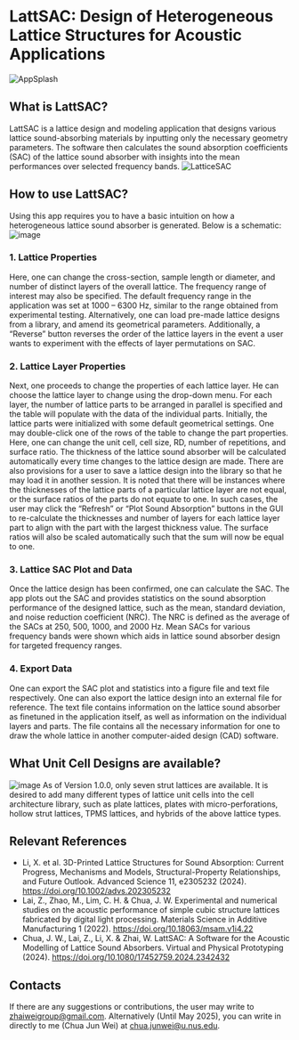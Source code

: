 # LattSAC: Design of Heterogeneous Lattice Structures for Acoustic Applications
![AppSplash](https://github.com/JunWeiChua/LattSAC/assets/71920481/badcc9e3-5fe3-4237-9fdc-384d73f202a1)

## What is LattSAC?
LattSAC is a lattice design and modeling application that designs various lattice sound-absorbing materials by inputting only the necessary geometry parameters. The software then calculates the sound absorption coefficients (SAC) of the lattice sound absorber with insights into the mean performances over selected frequency bands.
![LatticeSAC](https://github.com/JunWeiChua/LattSAC/assets/71920481/590449d2-c4a4-4f9c-9e35-112bc684090a)

## How to use LattSAC?
Using this app requires you to have a basic intuition on how a heterogeneous lattice sound absorber is generated. Below is a schematic:
![image](https://github.com/JunWeiChua/LattSAC/assets/71920481/446bf81a-c796-4297-9d74-0765e4a48f12)
### 1. Lattice Properties
Here, one can change the cross-section, sample length or diameter, and number of distinct layers of the overall lattice. The frequency range of interest may also be specified. The default frequency range in the application was set at 1000 – 6300 Hz, similar to the range obtained from experimental testing. Alternatively, one can load pre-made lattice designs from a library, and amend its geometrical parameters. Additionally, a “Reverse” button reverses the order of the lattice layers in the event a user wants to experiment with the effects of layer permutations on SAC.
### 2. Lattice Layer Properties
Next, one proceeds to change the properties of each lattice layer. He can choose the lattice layer to change using the drop-down menu. For each layer, the number of lattice parts to be arranged in parallel is specified and the table will populate with the data of the individual parts. Initially, the lattice parts were initialized with some default geometrical settings. One may double-click one of the rows of the table to change the part properties. Here, one can change the unit cell, cell size, RD, number of repetitions, and surface ratio. The thickness of the lattice sound absorber will be calculated automatically every time changes to the lattice design are made. There are also provisions for a user to save a lattice design into the library so that he may load it in another session. It is noted that there will be instances where the thicknesses of the lattice parts of a particular lattice layer are not equal, or the surface ratios of the parts do not equate to one. In such cases, the user may click the “Refresh” or “Plot Sound Absorption” buttons in the GUI to re-calculate the thicknesses and number of layers for each lattice layer part to align with the part with the largest thickness value. The surface ratios will also be scaled automatically such that the sum will now be equal to one.
### 3. Lattice SAC Plot and Data
Once the lattice design has been confirmed, one can calculate the SAC. The app plots out the SAC and provides statistics on the sound absorption performance of the designed lattice, such as the mean, standard deviation, and noise reduction coefficient (NRC). The NRC is defined as the average of the SACs at 250, 500, 1000, and 2000 Hz. Mean SACs for various frequency bands were shown which aids in lattice sound absorber design for targeted frequency ranges.
### 4. Export Data
One can export the SAC plot and statistics into a figure file and text file respectively. One can also export the lattice design into an external file for reference. The text file contains information on the lattice sound absorber as finetuned in the application itself, as well as information on the individual layers and parts. The file contains all the necessary information for one to draw the whole lattice in another computer-aided design (CAD) software.

## What Unit Cell Designs are available?
![image](https://github.com/JunWeiChua/LattSAC/assets/71920481/382acd6e-232d-4ce1-b613-edadbbecaec1)
As of Version 1.0.0, only seven strut lattices are available. It is desired to add many different types of lattice unit cells into the cell architecture library, such as plate lattices, plates with micro-perforations, hollow strut lattices, TPMS lattices, and hybrids of the above lattice types.

## Relevant References
- Li, X. et al. 3D-Printed Lattice Structures for Sound Absorption: Current Progress, Mechanisms and Models, Structural-Property Relationships, and Future Outlook. Advanced Science 11, e2305232 (2024). https://doi.org/10.1002/advs.202305232
- Lai, Z., Zhao, M., Lim, C. H. & Chua, J. W. Experimental and numerical studies on the acoustic performance of simple cubic structure lattices fabricated by digital light processing. Materials Science in Additive Manufacturing 1 (2022). https://doi.org/10.18063/msam.v1i4.22
- Chua, J. W., Lai, Z., Li, X. & Zhai, W. LattSAC: A Software for the Acoustic Modelling of Lattice Sound Absorbers. Virtual and Physical Prototyping (2024). https://doi.org/10.1080/17452759.2024.2342432

## Contacts
If there are any suggestions or contributions, the user may write to zhaiweigroup@gmail.com. Alternatively (Until May 2025), you can write in directly to me (Chua Jun Wei) at chua.junwei@u.nus.edu.
